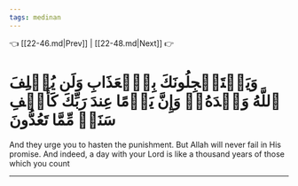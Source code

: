 ```yaml
---
tags: medinan
---
```


👈 [[22-46.md|Prev]] | [[22-48.md|Next]] 👉

# وَيَسۡتَعۡجِلُونَكَ بِٱلۡعَذَابِ وَلَن يُخۡلِفَ ٱللَّهُ وَعۡدَهُۥۚ وَإِنَّ يَوۡمًا عِندَ رَبِّكَ كَأَلۡفِ سَنَةٖ مِّمَّا تَعُدُّونَ

And they urge you to hasten the punishment. But Allah will never fail in His promise. And indeed, a day with your Lord is like a thousand years of those which you count

---

